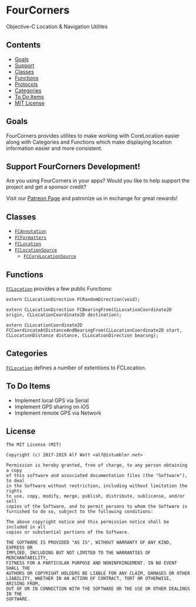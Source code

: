 <a id="fourcorners"></a>
# FourCorners  

Objective-C Location & Navigation Utilites

<a id="contents"></a>
## Contents

- <a href="#goals">Goals</a>
- <a href="#support">Support</a>
- <a href="#classes">Classes</a>
- <a href="#functions">Functions</a>
- <a href="#protocols">Protocols</a>
- <a href="#categories">Categories</a>
- <a href="#todo">To Do Items</a>
- <a href="#license">MIT License</a>

<a id="goals"></a>
## Goals

FourCorners provides utilites to make working with CoreLocation easier along with Categories and Functions which make
displaying location information easier and more consistent.

<a id="support"></a>
## Support FourCorners Development!

Are you using FourCorners in your apps? Would you like to help support the project and get a sponsor credit?

Visit our [Patreon Page](https://www.patreon.com/istumblerlabs) and patronize us in exchange for great rewards!

<a id="classes"></a>
## Classes

- <a id="FCAnnotation" href="./Sources/FCAnnotation.h">`FCAnnotation`</a>
- <a id="FCFormatters" href="./Sources/FCFormatters.h">`FCFormatters`</a>
- <a id="FCLocation" href="./Sources/FCLocation.h">`FCLocation`</a>
- <a id="FCLocationSource" href="./Sources/FCLocationSource.h">`FCLocationSource`</a>
    - <a id="FCCoreLocationSource" href="./Sources/FCCoreLocationSource.h">`FCCoreLocationSource`</a>

<a id="functions"></a>
## Functions

<a id="FCLocation-Functions" href="./Sources/FCLocation.h">`FCLocation`</a> provides a few public Functions:

`extern CLLocationDirection FCRandomDirection(void);`

`extern CLLocationDirection FCBearingFrom(CLLocationCoordinate2D origin, CLLocationCoordinate2D destination);`

`extern CLLocationCoordinate2D FCCoordincateAtDistanceAndBearingFrom(CLLocationCoordinate2D start, CLLocationDistance distance, CLLocationDirection bearing);`

<a id="categories"></a>
## Categories

<a id="FCLocation-Category" href="./Sources/FCLocation.h">`FCLocation`</a> defines a number of extentions to FCLocation.

<a id="todo"></a>
## To Do Items

- Implement local GPS via Serial
- Implement GPS sharing on iOS
- Implement remote GPS via Network

<a id="license"></a>
## License

    The MIT License (MIT)

    Copyright (c) 2017-2019 Alf Watt <alf@istumbler.net>

    Permission is hereby granted, free of charge, to any person obtaining a copy
    of this software and associated documentation files (the "Software"), to deal
    in the Software without restriction, including without limitation the rights
    to use, copy, modify, merge, publish, distribute, sublicense, and/or sell
    copies of the Software, and to permit persons to whom the Software is
    furnished to do so, subject to the following conditions:

    The above copyright notice and this permission notice shall be included in all
    copies or substantial portions of the Software.

    THE SOFTWARE IS PROVIDED "AS IS", WITHOUT WARRANTY OF ANY KIND, EXPRESS OR
    IMPLIED, INCLUDING BUT NOT LIMITED TO THE WARRANTIES OF MERCHANTABILITY,
    FITNESS FOR A PARTICULAR PURPOSE AND NONINFRINGEMENT. IN NO EVENT SHALL THE
    AUTHORS OR COPYRIGHT HOLDERS BE LIABLE FOR ANY CLAIM, DAMAGES OR OTHER
    LIABILITY, WHETHER IN AN ACTION OF CONTRACT, TORT OR OTHERWISE, ARISING FROM,
    OUT OF OR IN CONNECTION WITH THE SOFTWARE OR THE USE OR OTHER DEALINGS IN THE
    SOFTWARE.
